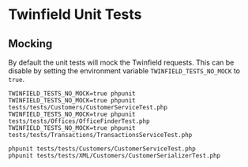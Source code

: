 # Twinfield Unit Tests

## Mocking

By default the unit tests will mock the Twinfield requests. This can be disable by
setting the environment variable `TWINFIELD_TESTS_NO_MOCK` to `true`.

```
TWINFIELD_TESTS_NO_MOCK=true phpunit
TWINFIELD_TESTS_NO_MOCK=true phpunit tests/tests/Customers/CustomerServiceTest.php
TWINFIELD_TESTS_NO_MOCK=true phpunit tests/tests/Offices/OfficeFinderTest.php
TWINFIELD_TESTS_NO_MOCK=true phpunit tests/tests/Transactions/TransactionsServiceTest.php
```

```
phpunit tests/tests/Customers/CustomerServiceTest.php
phpunit tests/tests/XML/Customers/CustomerSerializerTest.php
```
